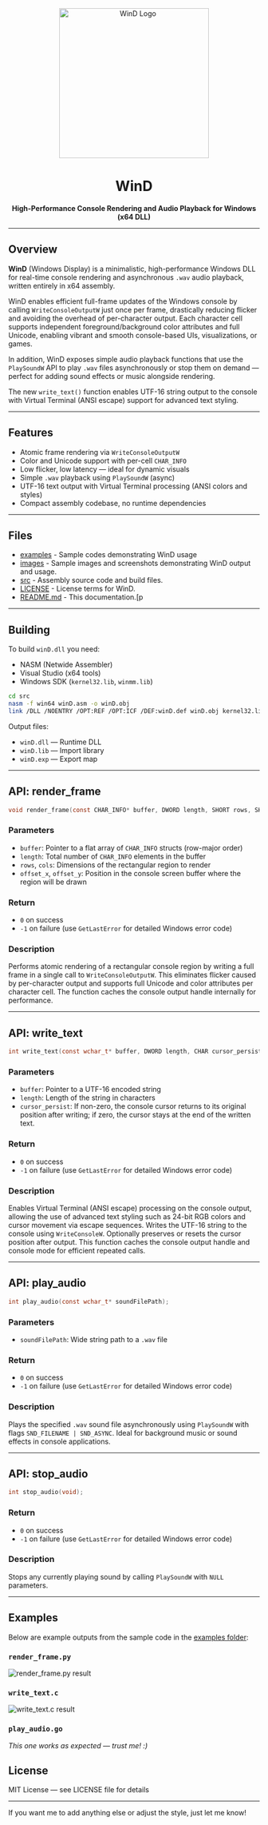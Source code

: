 <div align="center">
  <img src="images/logo.png" alt="WinD Logo" height="300"/>
  <h1>WinD</h1>
  <strong>High-Performance Console Rendering and Audio Playback for Windows (x64 DLL)</strong>
</div>

---

## Overview

**WinD** (Windows Display) is a minimalistic, high-performance Windows DLL for real-time console rendering and asynchronous `.wav` audio playback, written entirely in x64 assembly.

WinD enables efficient full-frame updates of the Windows console by calling `WriteConsoleOutputW` just once per frame, drastically reducing flicker and avoiding the overhead of per-character output. Each character cell supports independent foreground/background color attributes and full Unicode, enabling vibrant and smooth console-based UIs, visualizations, or games.

In addition, WinD exposes simple audio playback functions that use the `PlaySoundW` API to play `.wav` files asynchronously or stop them on demand — perfect for adding sound effects or music alongside rendering.

The new `write_text()` function enables UTF-16 string output to the console with Virtual Terminal (ANSI escape) support for advanced text styling.

---

## Features

- Atomic frame rendering via `WriteConsoleOutputW`
- Color and Unicode support with per-cell `CHAR_INFO`
- Low flicker, low latency — ideal for dynamic visuals
- Simple `.wav` playback using `PlaySoundW` (async)
- UTF-16 text output with Virtual Terminal processing (ANSI colors and styles)
- Compact assembly codebase, no runtime dependencies

---

## Files

- [examples](https://github.com/PogSmok/WinD/tree/main/examples) - Sample codes demonstrating WinD usage 
- [images](https://github.com/PogSmok/WinD/tree/main/images) - Sample images and screenshots demonstrating WinD output and usage.
- [src](https://github.com/PogSmok/WinD/tree/main/src) - Assembly source code and build files.
- [LICENSE](https://github.com/PogSmok/WinD/blob/main/LICENSE) - License terms for WinD.
- [README.md](https://github.com/PogSmok/WinD/blob/main/README.md) - This documentation.[p

---

## Building

To build `winD.dll` you need:

- NASM (Netwide Assembler)  
- Visual Studio (x64 tools)  
- Windows SDK (`kernel32.lib`, `winmm.lib`)  

```bash
cd src  
nasm -f win64 winD.asm -o winD.obj  
link /DLL /NOENTRY /OPT:REF /OPT:ICF /DEF:winD.def winD.obj kernel32.lib winmm.lib /OUT:winD.dll  
```

Output files:  
- `winD.dll` — Runtime DLL  
- `winD.lib` — Import library  
- `winD.exp` — Export map  

---

## API: render_frame

```c  
void render_frame(const CHAR_INFO* buffer, DWORD length, SHORT rows, SHORT cols, SHORT offset_x, SHORT offset_y);  
```

### Parameters

- `buffer`: Pointer to a flat array of `CHAR_INFO` structs (row-major order)  
- `length`: Total number of `CHAR_INFO` elements in the buffer  
- `rows`, `cols`: Dimensions of the rectangular region to render  
- `offset_x`, `offset_y`: Position in the console screen buffer where the region will be drawn  

### Return

- `0` on success  
- `-1` on failure (use `GetLastError` for detailed Windows error code)  

### Description

Performs atomic rendering of a rectangular console region by writing a full frame in a single call to `WriteConsoleOutputW`. This eliminates flicker caused by per-character output and supports full Unicode and color attributes per character cell. The function caches the console output handle internally for performance.

---

## API: write_text

```c  
int write_text(const wchar_t* buffer, DWORD length, CHAR cursor_persist);  
```

### Parameters

- `buffer`: Pointer to a UTF-16 encoded string  
- `length`: Length of the string in characters  
- `cursor_persist`: If non-zero, the console cursor returns to its original position after writing; if zero, the cursor stays at the end of the written text.
  
### Return

- `0` on success  
- `-1` on failure (use `GetLastError` for detailed Windows error code)  

### Description

Enables Virtual Terminal (ANSI escape) processing on the console output, allowing the use of advanced text styling such as 24-bit RGB colors and cursor movement via escape sequences. Writes the UTF-16 string to the console using `WriteConsoleW`. Optionally preserves or resets the cursor position after output. This function caches the console output handle and console mode for efficient repeated calls.

---

## API: play_audio

```c  
int play_audio(const wchar_t* soundFilePath);  
```

### Parameters

- `soundFilePath`: Wide string path to a `.wav` file  

### Return

- `0` on success  
- `-1` on failure (use `GetLastError` for detailed Windows error code)  

### Description

Plays the specified `.wav` sound file asynchronously using `PlaySoundW` with flags `SND_FILENAME | SND_ASYNC`. Ideal for background music or sound effects in console applications.

---

## API: stop_audio

```c  
int stop_audio(void);  
```

### Return

- `0` on success  
- `-1` on failure (use `GetLastError` for detailed Windows error code)  

### Description

Stops any currently playing sound by calling `PlaySoundW` with `NULL` parameters.

---

## Examples

Below are example outputs from the sample code in the [examples folder](https://github.com/PogSmok/WinD/tree/main/examples):

### `render_frame.py`

<img src="images/render_frame.png" alt="render_frame.py result"/>

### `write_text.c`

<img src="images/write_text.png" alt="write_text.c result"/>

### `play_audio.go`

*This one works as expected — trust me! :)*


## License

MIT License — see LICENSE file for details  

---

If you want me to add anything else or adjust the style, just let me know!
